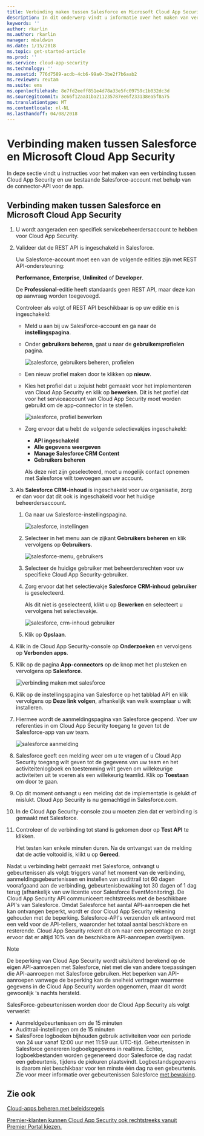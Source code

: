 ```yaml
---
title: Verbinding maken tussen Salesforce en Microsoft Cloud App Security voor zichtbaarheid en gebruikscontrole | Microsoft Docs
description: In dit onderwerp vindt u informatie over het maken van verbinding tussen Salesforce en Cloud App Security via de API-connector.
keywords: ''
author: rkarlin
ms.author: rkarlin
manager: mbaldwin
ms.date: 1/15/2018
ms.topic: get-started-article
ms.prod: ''
ms.service: cloud-app-security
ms.technology: ''
ms.assetid: 776d7589-acdb-4cb6-99a0-3be2f7b6aab2
ms.reviewer: reutam
ms.suite: ems
ms.openlocfilehash: 8e7fd2eeff851e4d78a33e5fc09759c1b032dc3d
ms.sourcegitcommit: 3c66f12aa31ba211235787ee6f233138ea5f8a75
ms.translationtype: MT
ms.contentlocale: nl-NL
ms.lasthandoff: 04/08/2018
---
```

# <a name="connect-salesforce-to-microsoft-cloud-app-security"></a>Verbinding maken tussen Salesforce en Microsoft Cloud App Security
In deze sectie vindt u instructies voor het maken van een verbinding tussen Cloud App Security en uw bestaande Salesforce-account met behulp van de connector-API voor de app.  
  
## <a name="how-to-connect-salesforce-to-cloud-app-security"></a>Verbinding maken tussen Salesforce en Microsoft Cloud App Security  
  
1.  U wordt aangeraden een specifiek servicebeheerdersaccount te hebben voor Cloud App Security.  
  
2.  Valideer dat de REST API is ingeschakeld in Salesforce.  
  
     Uw Salesforce-account moet een van de volgende edities zijn met REST API-ondersteuning:  
  
     **Performance**, **Enterprise**, **Unlimited** of **Developer**.  
  
     De **Professional**-editie heeft standaards geen REST API, maar deze kan op aanvraag worden toegevoegd.  
  
     Controleer als volgt of REST API beschikbaar is op uw editie en is ingeschakeld:  
  
    -   Meld u aan bij uw SalesForce-account en ga naar de **instellingspagina**.  
  
    -   Onder **gebruikers beheren**, gaat u naar de **gebruikersprofielen** pagina.  
  
         ![salesforce, gebruikers beheren, profielen](./media/salesforce-manageusers-profiles.png "salesforce, gebruikers beheren, profielen")  
  
    -   Een nieuw profiel maken door te klikken op **nieuw**. 
    - Kies het profiel dat u zojuist hebt gemaakt voor het implementeren van Cloud App Security en klik op **bewerken**. Dit is het profiel dat voor het serviceaccount van Cloud App Security moet worden gebruikt om de app-connector in te stellen.  
  
         ![salesforce, profiel bewerken](./media/salesforce-edit-profile.png "salesforce, profiel bewerken")  
  
    -   Zorg ervoor dat u hebt de volgende selectievakjes ingeschakeld:   
        - **API ingeschakeld**
        - **Alle gegevens weergeven** 
        - **Manage Salesforce CRM Content**
        - **Gebruikers beheren**
        
        Als deze niet zijn geselecteerd, moet u mogelijk contact opnemen met Salesforce wilt toevoegen aan uw account.  
             
3.  Als **Salesforce CRM-inhoud** is ingeschakeld voor uw organisatie, zorg er dan voor dat dit ook is ingeschakeld voor het huidige beheerdersaccount.  
  
    1.  Ga naar uw Salesforce-instellingspagina.  
  
         ![salesforce, instellingen](./media/salesforce-setup.png "salesforce, instellingen")  
  
    2.  Selecteer in het menu aan de zijkant **Gebruikers beheren** en klik vervolgens op **Gebruikers**.  
  
         ![salesforce-menu, gebruikers](./media/salesforce-menu-users.png "salesforce-menu, gebruikers")  
  
    3.  Selecteer de huidige gebruiker met beheerdersrechten voor uw specifieke Cloud App Security-gebruiker.  
  
    4.  Zorg ervoor dat het selectievakje **Salesforce CRM-inhoud gebruiker** is geselecteerd.  
  
         Als dit niet is geselecteerd, klikt u op **Bewerken** en selecteert u vervolgens het selectievakje.  
  
         ![salesforce, crm-inhoud gebruiker](./media/salesforce-crm-content-user.png "salesforce, crm-inhoud gebruiker")  
  
    5.  Klik op **Opslaan**.  
  
4.  Klik in de Cloud App Security-console op **Onderzoeken** en vervolgens op **Verbonden apps**.  
  
5.  Klik op de pagina **App-connectors** op de knop met het plusteken en vervolgens op **Salesforce**.  
  
     ![verbinding maken met salesforce](./media/connect-salesforce.png "verbinding maken met salesforce")  
  
6.  Klik op de instellingspagina van Salesforce op het tabblad API en klik vervolgens op **Deze link volgen**, afhankelijk van welk exemplaar u wilt installeren.  
  
7.  Hiermee wordt de aanmeldingspagina van Salesforce geopend. Voer uw referenties in om Cloud App Security toegang te geven tot de Salesforce-app van uw team.  
  
     ![salesforce aanmelding](./media/salesforce-logon.png "salesforce aanmelding")  
  
8.  Salesforce geeft een melding weer om u te vragen of u Cloud App Security toegang wilt geven tot de gegevens van uw team en het activiteitenlogboek en toestemming wilt geven om willekeurige activiteiten uit te voeren als een willekeurig teamlid. Klik op **Toestaan** om door te gaan.  
  
9. Op dit moment ontvangt u een melding dat de implementatie is gelukt of mislukt. Cloud App Security is nu gemachtigd in Salesforce.com.  
  
10. In de Cloud App Security-console zou u moeten zien dat er verbinding is gemaakt met Salesforce.  
  
11. Controleer of de verbinding tot stand is gekomen door op **Test API** te klikken.  
  
     Het testen kan enkele minuten duren. Na de ontvangst van de melding dat de actie voltooid is, klikt u op **Gereed**.  
  
  
Nadat u verbinding hebt gemaakt met Salesforce, ontvangt u gebeurtenissen als volgt: triggers vanaf het moment van de verbinding, aanmeldingsgebeurtenissen en instellen van audittrail tot 60 dagen voorafgaand aan de verbinding, gebeurtenisbewaking tot 30 dagen of 1 dag terug (afhankelijk van uw licentie voor Salesforce EventMonitoring). De Cloud App Security API communiceert rechtstreeks met de beschikbare API's van Salesforce. Omdat Salesforce het aantal API-aanroepen die het kan ontvangen beperkt, wordt er door Cloud App Security rekening gehouden met de beperking. Salesforce-API's verzenden elk antwoord met een veld voor de API-tellers, waaronder het totaal aantal beschikbare en resterende. Cloud App Security rekent dit om naar een percentage en zorgt ervoor dat er altijd 10% van de beschikbare API-aanroepen overblijven. 

> [!NOTE]
> De beperking van Cloud App Security wordt uitsluitend berekend op de eigen API-aanroepen met Salesforce, niet met die van andere toepassingen die API-aanroepen met Salesforce gebruiken.
> Het beperken van API-aanroepen vanwege de beperking kan de snelheid vertragen waarmee gegevens in de Cloud App Security worden opgenomen, maar dit wordt gewoonlijk ‘s nachts hersteld.


SalesForce-gebeurtenissen worden door de Cloud App Security als volgt verwerkt: 
  
- Aanmeldgebeurtenissen om de 15 minuten
- Audittrail-instellingen om de 15 minuten
- SalesForce logboeken bijhouden gebruik activiteiten voor een periode van 24 uur vanaf 12:00 uur met 11:59 uur. UTC-tijd. Gebeurtenissen in Salesforce genereren logboekgegevens in realtime. Echter, logboekbestanden worden gegenereerd door Salesforce de dag nadat een gebeurtenis, tijdens de piekuren plaatsvindt. Logbestandsgegevens is daarom niet beschikbaar voor ten minste één dag na een gebeurtenis. Zie voor meer informatie over gebeurtenissen Salesforce [met bewaking](https://developer.salesforce.com/docs/atlas.en-us.api_rest.meta/api_rest/using_resources_event_log_files.htm).


## <a name="see-also"></a>Zie ook  
[Cloud-apps beheren met beleidsregels](control-cloud-apps-with-policies.md)   

[Premier-klanten kunnen Cloud App Security ook rechtstreeks vanuit Premier Portal kiezen.](https://premier.microsoft.com/)  
  
  